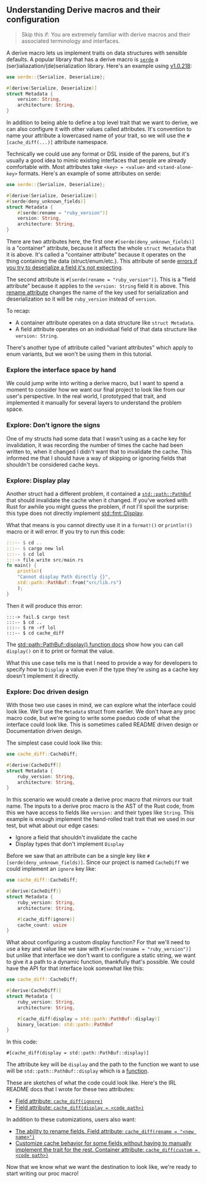 ## Understanding Derive macros and their configuration

> Skip this if: You are extremely familiar with derive macros and their associated terminology and interfaces.

A derive macro lets us implement traits on data structures with sensible defaults. A popular library that has a derive macro is [`serde`](https://serde.rs/) a (ser)ialiazation/(de)serialization library. Here's an example using [v1.0.218](https://docs.rs/serde/1.0.218/serde/index.html):

```rust
use serde::{Serialize, Deserialize};

#[derive(Serialize, Deserialize)]
struct Metadata {
    version: String,
    architecture: String,
}
```

In addition to being able to define a top level trait that we want to derive, we can also configure it with other values called attributes. It's convention to name your attribute a lowercased name of your trait, so we will use the `#[cache_diff(...)]` attribute namespace.

Technically we could use any format or DSL inside of the parens, but it's usually a good idea to mimic existing interfaces that people are already comfortable with. Most attributes take `<key> = <value>` and `<stand-alone-key>` formats.  Here's an example of some attributes on serde:

```rust
use serde::{Serialize, Deserialize};

#[derive(Serialize, Deserialize)]
#[serde(deny_unknown_fields)]
struct Metadata {
    #[serde(rename = "ruby_version")]
    version: String,
    architecture: String,
}
```

There are two attributes here, the first one `#[serde(deny_unknown_fields)]` is a "container" attribute, because it affects the whole `struct Metadata` that it is above. It's called a "container attribute" because it operates on the thing containing the data (struct/enum/etc.). This attribute of serde [errors if you try to deserialize a field it's not expecting](https://serde.rs/container-attrs.html).

The second attribute is `#[serde(rename = "ruby_version")]`. This is a "field attribute" because it applies to the `version: String` field it is above. This [rename attribute](https://serde.rs/field-attrs.html) changes the name of the key used for serialization and deserialization so it will be `ruby_version` instead of `version`.

To recap:

- A container attribute operates on a data structure like `struct Metadata`.
- A field attribute operates on an individual field of that data structure like `version: String`.

There's another type of attribute called "variant attributes" which apply to enum variants, but we won't be using them in this tutorial.

### Explore the interface space by hand

We could jump write into writing a derive macro, but I want to spend a moment to consider how we want our final project to look like from our user's perspective. In the real world, I prototyped that trait, and implemented it manually for several layers to understand the problem space.

### Explore: Don't ignore the signs

One of my structs had some data that I wasn't using as a cache key for invalidation, it was recording the number of times the cache had been written to, when it changed I didn't want that to invalidate the cache. This informed me that I should have a way of skipping or ignoring fields that shouldn't be considered cache keys.

### Explore: Display play

Another struct had a different problem, it contained a [`std::path::PathBuf`](https://doc.rust-lang.org/std/path/struct.PathBuf.html) that should invalidate the cache when it changed. If you've worked with Rust for awhile you might guess the problem, if not I'll spoil the surprise: this type does not directly implement [std::fmt::Display](https://doc.rust-lang.org/std/fmt/trait.Display.html).

What that means is you cannot directly use it in a `format!()` or `println!()` macro or it will error.  If you try to run this code:

```rust
:::-- $ cd ..
:::-- $ cargo new lol
:::-- $ cd lol
:::-> file.write src/main.rs
fn main() {
    println!(
    "Cannot display Path directly {}",
    std::path::PathBuf::from("src/lib.rs")
    );
}
```

Then it will produce this error:

```
:::-> fail.$ cargo test
:::-- $ cd ..
:::-- $ rm -rf lol
:::-- $ cd cache_diff
```

The [std::path::PathBuf::display() function docs](https://doc.rust-lang.org/std/path/struct.PathBuf.html#method.display) show how you can call `display()` on it to print or format the value.

What this use case tells me is that I need to provide a way for developers to specify how to `Display` a value even if the type they're using as a cache key doesn't implement it directly.

### Explore: Doc driven design

With those two use cases in mind, we can explore what the interface could look like. We'll use the `Metadata` struct from earlier. We don't have any proc macro code, but we're going to write some pseduo code of what the interface could look like. This is sometimes called README driven design or Documentation driven design.

The simplest case could look like this:

```rust
use cache_diff::CacheDiff;

#[derive(CacheDiff)]
struct Metadata {
    ruby_version: String,
    architecture: String,
}
```

In this scenario we would create a derive proc macro that mirrors our trait name. The inputs to a derive proc macro is the AST of the Rust code, from this we have access to fields like `version:` and their types like `String`. This example is enough implement the hand-rolled trait trait that we used in our test, but what about our edge cases:

- Ignore a field that shouldn't invalidate the cache
- Display types that don't implement `Display`

Before we saw that an attribute can be a single key like `#[serde(deny_unknown_fields)]`. Since our project is named `CacheDiff` we could implement an `ignore` key like:

```rust
use cache_diff::CacheDiff;

#[derive(CacheDiff)]
struct Metadata {
    ruby_version: String,
    architecture: String,

    #[cache_diff(ignore)]
    cache_count: usize
}
```

What about configuring a custom display function? For that we'll need to use a key and value like we saw with `#[serde(rename = "ruby_version")]` but unlike that interface we don't want to configure a static string, we want to give it a path to a dynamic function, thankfully that's possible. We could have the API for that interface look somewhat like this:

```rust
use cache_diff::CacheDiff;

#[derive(CacheDiff)]
struct Metadata {
    ruby_version: String,
    architecture: String,

    #[cache_diff(display = std::path::PathBuf::display)]
    binary_location: std::path::PathBuf
}
```

In this code:

```
#[cache_diff(display = std::path::PathBuf::display)]
```

The attribute key will be `display` and the path to the function we want to use will be `std::path::PathBuf::display` which is a [function](https://doc.rust-lang.org/std/path/struct.PathBuf.html#method.display).

These are sketches of what the code could look like. Here's the IRL README docs that I wrote for these two attributes:

- [Field attribute: `cache_diff(ignore)`](https://github.com/heroku-buildpacks/cache_diff/blob/fc854c0a1f0e89868bf3d822611dd21229af46f3/cache_diff/README.md#ignore-attributes)
- [Field attribute: `cache_diff(display = <code path>)`](https://github.com/heroku-buildpacks/cache_diff/blob/fc854c0a1f0e89868bf3d822611dd21229af46f3/cache_diff/README.md#handle-structs-missing-display)


In addition to these cutomizations, users also want:

- [The ability to rename  fields. Field attribute: `cache_diff(rename = "<new name>")`](https://github.com/heroku-buildpacks/cache_diff/blob/fc854c0a1f0e89868bf3d822611dd21229af46f3/cache_diff/README.md#rename-attributes)
- [Customize cache behavior for some fields without having to manually implement the trait for the rest. Container attribute: `cache_diff(custom = <code path>)`](hhttps://github.com/heroku-buildpacks/cache_diff/blob/fc854c0a1f0e89868bf3d822611dd21229af46f3/cache_diff/README.md#custom-logic-for-one-field-example)

Now that we know what we want the destination to look like, we're ready to start writing our proc macro!

